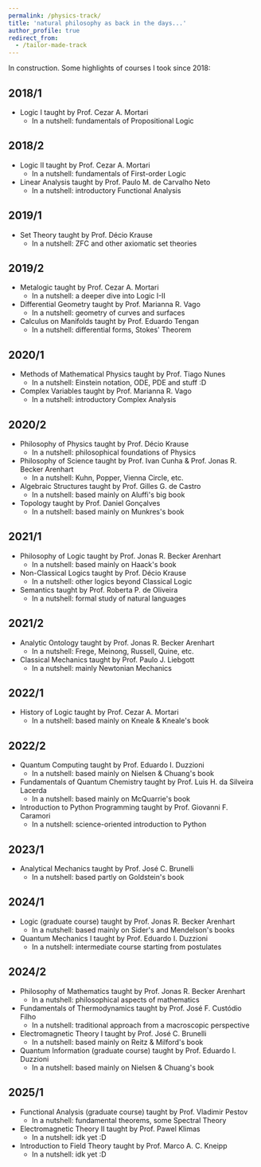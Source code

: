 ```yaml
---
permalink: /physics-track/
title: 'natural philosophy as back in the days...'
author_profile: true
redirect_from: 
  - /tailor-made-track
---
```


In construction. Some highlights of courses I took since 2018:

## 2018/1
- Logic I taught by Prof. Cezar A. Mortari
  - In a nutshell: fundamentals of Propositional Logic

## 2018/2
- Logic II taught by Prof. Cezar A. Mortari
  - In a nutshell: fundamentals of First-order Logic
- Linear Analysis taught by Prof. Paulo M. de Carvalho Neto
  - In a nutshell: introductory Functional Analysis

## 2019/1
- Set Theory taught by Prof. Décio Krause
  - In a nutshell: ZFC and other axiomatic set theories

## 2019/2
- Metalogic taught by Prof. Cezar A. Mortari
  - In a nutshell: a deeper dive into Logic I-II
- Differential Geometry taught by Prof. Marianna R. Vago
  - In a nutshell: geometry of curves and surfaces
- Calculus on Manifolds taught by Prof. Eduardo Tengan
  - In a nutshell: differential forms, Stokes' Theorem

## 2020/1
- Methods of Mathematical Physics taught by Prof. Tiago Nunes
  - In a nutshell: Einstein notation, ODE, PDE and stuff :D
- Complex Variables taught by Prof. Marianna R. Vago
  - In a nutshell: introductory Complex Analysis

## 2020/2
- Philosophy of Physics taught by Prof. Décio Krause
  - In a nutshell: philosophical foundations of Physics
- Philosophy of Science taught by Prof. Ivan Cunha & Prof. Jonas R. Becker Arenhart
  - In a nutshell: Kuhn, Popper, Vienna Circle, etc.
- Algebraic Structures taught by Prof. Gilles G. de Castro
  - In a nutshell: based mainly on Aluffi's big book
- Topology taught by Prof. Daniel Gonçalves
  - In a nutshell: based mainly on Munkres's book

## 2021/1
- Philosophy of Logic taught by Prof. Jonas R. Becker Arenhart
  - In a nutshell: based mainly on Haack's book
- Non-Classical Logics taught by Prof. Décio Krause
  - In a nutshell: other logics beyond Classical Logic
- Semantics taught by Prof. Roberta P. de Oliveira
  - In a nutshell: formal study of natural languages

## 2021/2
- Analytic Ontology taught by Prof. Jonas R. Becker Arenhart
  - In a nutshell: Frege, Meinong, Russell, Quine, etc.
- Classical Mechanics taught by Prof. Paulo J. Liebgott
  - In a nutshell: mainly Newtonian Mechanics

## 2022/1
- History of Logic taught by Prof. Cezar A. Mortari
  - In a nutshell: based mainly on Kneale & Kneale's book

## 2022/2
- Quantum Computing taught by Prof. Eduardo I. Duzzioni
  - In a nutshell: based mainly on Nielsen & Chuang's book
- Fundamentals of Quantum Chemistry taught by Prof. Luis H. da Silveira Lacerda
  - In a nutshell: based mainly on McQuarrie's book
- Introduction to Python Programming taught by Prof. Giovanni F. Caramori
  - In a nutshell: science-oriented introduction to Python

## 2023/1
- Analytical Mechanics taught by Prof. José C. Brunelli
  - In a nutshell: based partly on Goldstein's book

## 2024/1
- Logic (graduate course) taught by Prof. Jonas R. Becker Arenhart
  - In a nutshell: based mainly on Sider's and Mendelson's books
- Quantum Mechanics I taught by Prof. Eduardo I. Duzzioni
  - In a nutshell: intermediate course starting from postulates

## 2024/2
- Philosophy of Mathematics taught by Prof. Jonas R. Becker Arenhart
  - In a nutshell: philosophical aspects of mathematics
- Fundamentals of Thermodynamics taught by Prof. José F. Custódio Filho
  - In a nutshell: traditional approach from a macroscopic perspective
- Electromagnetic Theory I taught by Prof. José C. Brunelli
  - In a nutshell: based mainly on Reitz & Milford's book
- Quantum Information (graduate course) taught by Prof. Eduardo I. Duzzioni
  - In a nutshell: based mainly on Nielsen & Chuang's book

## 2025/1
- Functional Analysis (graduate course) taught by Prof. Vladimir Pestov
  - In a nutshell: fundamental theorems, some Spectral Theory
- Electromagnetic Theory II taught by Prof. Pawel Klimas
  - In a nutshell: idk yet :D
- Introduction to Field Theory taught by Prof. Marco A. C. Kneipp
  - In a nutshell: idk yet :D
